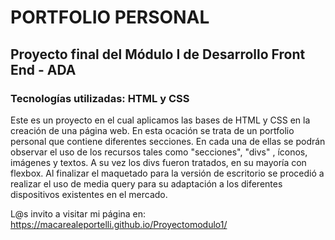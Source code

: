 # PORTFOLIO PERSONAL
## Proyecto final del Módulo I de Desarrollo Front End - ADA
### Tecnologías utilizadas: HTML y CSS

Este es un proyecto en el cual aplicamos las bases de HTML y CSS en la creación de una página web. En esta ocación se trata de un portfolio personal que contiene diferentes secciones. En cada una de ellas se podrán observar el uso de los recursos tales como "secciones", "divs" , íconos, imágenes y textos. A su vez los divs fueron tratados, en su mayoría con flexbox.
Al finalizar el maquetado para la versión de escritorio se procedió a realizar el uso de media query para su adaptación a los diferentes dispositivos existentes en el mercado.

L@s invito a visitar mi página en:
https://macarealeportelli.github.io/Proyectomodulo1/


